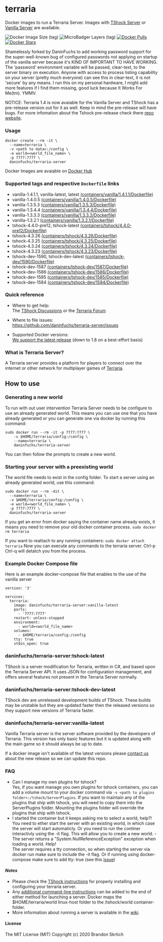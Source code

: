 # terraria

Docker images to run a Terraria Server. Images with [TShock Server](https://github.com/Pryaxis/TShock) or [Vanilla Server](https://terraria.gamepedia.com/Server) are available.


![Docker Image Size (tag)](https://img.shields.io/docker/image-size/daninfuchs/terraria-server/latest) ![MicroBadger Layers (tag)](https://img.shields.io/microbadger/layers/daninfuchs/terraria-server/latest) [![Docker Pulls](https://img.shields.io/docker/pulls/daninfuchs/terraria-server.svg)]() [![Docker Stars](https://img.shields.io/docker/stars/daninfuchs/terraria-server.svg)]()

Shamelessly forked by DaninFuchs to add working password support for the super-well-known bug of configured passwords not applying on startup of the vanilla server because it's KIND OF IMPORTANT TO HAVE WORKING. The 'password' environment variable will be passed, clear-text, to the server binary on execution. Anyone with access to process listing capability on your server (pretty much everyone) can see this in clear-text, it is not 'secure' by any means. I run this on my personal hardware, I might add more features if I find them missing, good luck because It Works For Me(tm). YMMV.

NOTICE: Terraria 1.4 is now avaiable for the Vanilla Server and TShock has a pre-release version out for it as well. Keep in mind the pre-release will have bugs. For more infomation about the Tshock pre-release check there [repo website](https://github.com/Pryaxis/TShock#readme).

### Usage
```
docker create --rm -it \
  --name=terraria \
  -v <path to data>:/config \
  -e world=<world_file_name> \
  -p 7777:7777 \
  daninfuchs/terraria-server
```

Docker Images are avaiable on [Docker Hub](https://hub.docker.com/r/daninfuchs/terraria-server)

### Supported tags and respective `Dockerfile` links
* vanilla-1.4.1.1, vanilla-latest, latest [(containers/vanilla/1.4.1.1/Dockerfile)](https://github.com/daninfuchs/terraria-server/blob/master/containers/vanilla/1.4.1.1/Dockerfile)
* vanilla-1.4.0.5 [(containers/vanilla/1.4.0.5/Dockerfile)](https://github.com/daninfuchs/terraria-server/blob/master/containers/vanilla/1.4.0.5/Dockerfile)
* vanilla-1.3.5.3 [(containers/vanilla/1.3.5.3/Dockerfile)](https://github.com/daninfuchs/terraria-server/blob/master/containers/vanilla/1.3.5.3/Dockerfile)
* vanilla-1.3.4.4 [(containers/vanilla/1.3.4.4/Dockerfile)](https://github.com/daninfuchs/terraria-server/blob/master/containers/vanilla/1.3.4.4/Dockerfile)
* vanilla-1.3.3.3 [(containers/vanilla/1.3.3.3/Dockerfile)](https://github.com/daninfuchs/terraria-server/blob/master/containers/vanilla/1.3.3.3/Dockerfile)
* vanilla-1.3.2.1 [(containers/vanilla/1.3.2.1/Dockerfile)](https://github.com/daninfuchs/terraria-server/blob/master/containers/vanilla/1.3.2.1/Dockerfile)
* tshock-4.4.0-pre12, tshock-latest [(containers/tshock/4.4.0-pre12/Dockerfile)](https://github.com/daninfuchs/terraria-server/blob/master/containers/tshock/4.4.0-pre12/Dockerfile)
* tshock-4.3.26 [(containers/tshock/4.3.26/Dockerfile)](https://github.com/daninfuchs/terraria-server/blob/master/containers/tshock/4.3.26/Dockerfile)
* tshock-4.3.25 [(containers/tshock/4.3.25/Dockerfile)](https://github.com/daninfuchs/terraria-server/blob/master/containers/tshock/4.3.25/Dockerfile)
* tshock-4.3.24 [(containers/tshock/4.3.24/Dockerfile)](https://github.com/daninfuchs/terraria-server/blob/master/containers/tshock/4.3.24/Dockerfile)
* tshock-4.3.23 [(containers/tshock/4.3.23/Dockerfile)](https://github.com/daninfuchs/terraria-server/blob/master/containers/tshock/4.3.23/Dockerfile)
* tshock-dev-1590, tshock-dev-latest [(containers/tshock-dev/1590/Dockerfile)](https://github.com/daninfuchs/terraria-server/blob/master/containers/tshock-dev/1590/Dockerfile)
* tshock-dev-1587 [(containers/tshock-dev/1587/Dockerfile)](https://github.com/daninfuchs/terraria-server/blob/master/containers/tshock-dev/1587/Dockerfile)
* tshock-dev-1586 [(containers/tshock-dev/1586/Dockerfile)](https://github.com/daninfuchs/terraria-server/blob/master/containers/tshock-dev/1586/Dockerfile)
* tshock-dev-1585 [(containers/tshock-dev/1585/Dockerfile)](https://github.com/daninfuchs/terraria-server/blob/master/containers/tshock-dev/1585/Dockerfile)
* tshock-dev-1584 [(containers/tshock-dev/1584/Dockerfile)](https://github.com/daninfuchs/terraria-server/blob/master/containers/tshock-dev/1584/Dockerfile)

### Quick reference
- Where to get help:\
The [TShock Discussions](https://github.com/Pryaxis/TShock/discussions) or the [Terraria Forum](https://forums.terraria.org/index.php?forums/)

- Where to file issues:\
https://github.com/daninfuchs/terraria-server/issues

- Supported Docker versions:\
[We support the latest release](https://github.com/docker/docker-ce/releases/latest) (down to 1.8 on a best-effort basis)

### What is Terraria Server?
A Terraria server provides a platform for players to connect over the internet or other network for multiplayer games of [Terraria](https://terraria.org/).

## How to use

### Generating a new world
To run with out user intervention Terraria Server needs to be configure to use an already generated world. This means you can use one that you have already generated or you can generate one via docker by running this command:
```
sudo docker run --rm -it -p 7777:7777 \
    -v $HOME/terraria/config:/config \
    --name=terraria \
    daninfuchs/terraria-server
```
You can then follow the prompts to create a new world.

### Starting your server with a preexisting world
The world file needs to exist in the config folder.
To start a server using an already generated world, use this command:
```
sudo docker run --rm -dit \
  --name=terraria \
  -v $HOME/terraria/config:/config \
  -e world=<world_file_name> \
  -p 7777:7777 \
  daninfuchs/terraria-server
```

If you get an error from docker saying the container name already exists, it means you need to remove your old docker container process.
`sudo docker rm terraria`

If you want to reattach to any running containers:
`sudo docker attach terraria`
Now you can execute any commands to the terraria server. Ctrl-p Ctrl-q will detatch you from the process.

### Example Docker Compose file
Here is an example docker-compose file that enables to the use of the vanilla server
```
version: '3'

services:
  terraria:
    image: daninfuchs/terraria-server:vanilla-latest
    ports:
      - '7777:7777'
    restart: unless-stopped
    environment:
      - world=<world_file_name>
    volumes:
      - $HOME/terraria/config:/config
    tty: true
    stdin_open: true
```

### daninfuchs/terraria-server:tshock-latest
TShock is a server modification for Terraria, written in C#, and based upon the Terraria Server API. It uses JSON for configuration management, and offers several features not present in the Terraria Server normally.

### daninfuchs/terraria-server:tshock-dev-latest
TShock dev are unreleased development builds of TShock. These builds may be unstable but they are updated faster then the released versions so they support new versions of Terraria faster.

### daninfuchs/terraria-server:vanilla-latest
Vanilla Terraria server is the server software provided by the developers of Terraria. This version has only basic features but it is updated along with the main game so it should always be up to date.

If a docker image isn't available of the latest versions please [contact us](https://www.bearded.io/#footer) about the new release so we can update this repo.

### FAQ
- Can I manage my own plugins for tshock?\
Yes, if you want manage you own plugins for tshock containers, you can add a volume mount to your docker command via `-v <path to plugins folder>:/tshock/ServerPlugins`. If you want to maintain any of the plugins that ship with tshock, you will need to copy them into the ServerPlugins folder. Mounting the plugins folder will override the plugins that ship with tshock.
- I started the container but it keeps asking me to select a world, help?!\
You need to ether start the server with an existing world, in which case the server will start automaticly. Or you need to run the continer interactivly using the -it flag. This will allow you to create a new world.
-The server returns a "System.NullReferenceException" exception when loading a world. Help!\
The server requires a tty connection, so when starting the server via docker run make sure to include the -it flag. Or if running using docker-compose make sure to add tty: true (see this [issue](https://github.com/daninfuchs/terraria-server/issues/7))

#### *Notes*
* Please check the [TShock instructions](https://tshock.readme.io/docs/getting-started) for properly installing and configuring your terraria server.
* Any [additional command-line instructions](https://tshock.readme.io/docs/command-line-parameters) can be added to the end of either method for launching a server.  Docker maps the $HOME/terraria/world linux-host folder to the /tshock/world container-folder.
* More information about running a server is available in the [wiki](https://terraria.gamepedia.com/Server).

#### License

The MIT License (MIT)
Copyright (c) 2020 Brandon Skrtich
